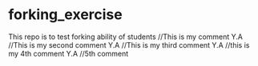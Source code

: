 # forking_exercise
This repo is to test forking ability of students
//This is my comment Y.A
//This is my second comment Y.A
//This is my third comment Y.A
//this is my 4th comment Y.A
//5th comment
